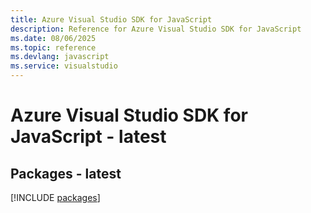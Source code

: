 ```yaml
---
title: Azure Visual Studio SDK for JavaScript
description: Reference for Azure Visual Studio SDK for JavaScript
ms.date: 08/06/2025
ms.topic: reference
ms.devlang: javascript
ms.service: visualstudio
---
```

# Azure Visual Studio SDK for JavaScript - latest
## Packages - latest
[!INCLUDE [packages](visual-studio-index.md)]